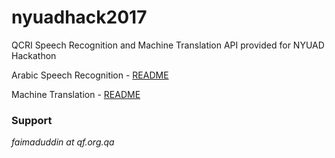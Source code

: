 # nyuadhack2017

QCRI Speech Recognition and Machine Translation API provided for NYUAD Hackathon

Arabic Speech Recognition - [README](asr/README.md)

Machine Translation - [README](mt/README.md)

### Support
_faimaduddin at qf.org.qa_
